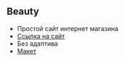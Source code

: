 ## Beauty

- Простой сайт интернет магазина
- [Ссылка на сайт](https://VitalyFront.github.io/Beauty/)
- Без адаптива
- [Макет](https://www.figma.com/file/ZKD6gqiwogfiSCFQQeGfkJ/%5BPublished%5D%5BRU%5D-«%E2%80%8EBeauty»%E2%80%8E?node-id=0%3A1&t=DHgp7ocY04S9e9FN-0)
